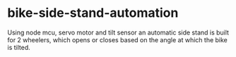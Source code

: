# bike-side-stand-automation
Using node mcu, servo motor and tilt sensor an automatic side stand is built for 2 wheelers, which opens or closes based on the angle at which the bike is tilted.
